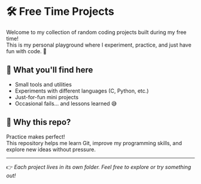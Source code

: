# 🛠️ Free Time Projects

Welcome to my collection of random coding projects built during my free time!  
This is my personal playground where I experiment, practice, and just have fun with code. 🎉

## 📁 What you'll find here

- Small tools and utilities
- Experiments with different languages (C, Python, etc.)
- Just-for-fun mini projects
- Occasional fails... and lessons learned 😅

## 🚀 Why this repo?

Practice makes perfect!  
This repository helps me learn Git, improve my programming skills, and explore new ideas without pressure.

---

👉 *Each project lives in its own folder. Feel free to explore or try something out!*

